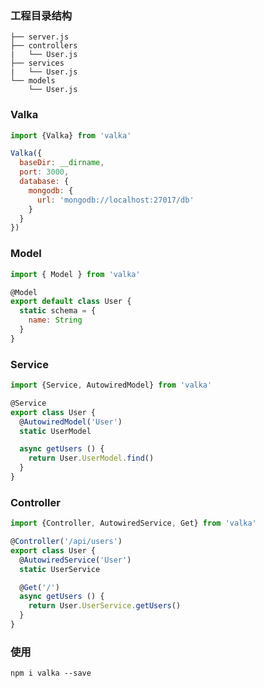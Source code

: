 ### 工程目录结构
```
├── server.js  
├── controllers  
|   └── User.js  
├── services  
|   └── User.js  
└── models  
    └── User.js  
```

### Valka
```javascript
import {Valka} from 'valka'

Valka({
  baseDir: __dirname,
  port: 3000,
  database: {
    mongodb: {
      url: 'mongodb://localhost:27017/db'
    }
  }
})
```

### Model
```javascript
import { Model } from 'valka'

@Model
export default class User {
  static schema = {
    name: String
  }
}
```

### Service
```javascript
import {Service, AutowiredModel} from 'valka'

@Service
export class User {
  @AutowiredModel('User')
  static UserModel

  async getUsers () {
    return User.UserModel.find()
  }
}
```

### Controller
```javascript
import {Controller, AutowiredService, Get} from 'valka'

@Controller('/api/users')
export class User {
  @AutowiredService('User')
  static UserService

  @Get('/')
  async getUsers () {
    return User.UserService.getUsers()
  }
}
```

### 使用
``` shell
npm i valka --save
```
